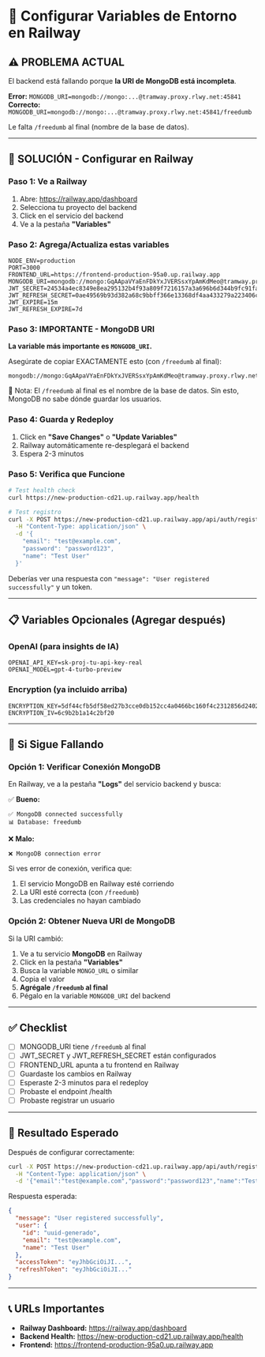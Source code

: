 # 🚀 Configurar Variables de Entorno en Railway

## ⚠️ PROBLEMA ACTUAL

El backend está fallando porque **la URI de MongoDB está incompleta**.

**Error:** `MONGODB_URI=mongodb://mongo:...@tramway.proxy.rlwy.net:45841`
**Correcto:** `MONGODB_URI=mongodb://mongo:...@tramway.proxy.rlwy.net:45841/freedumb`

Le falta `/freedumb` al final (nombre de la base de datos).

---

## 🔧 SOLUCIÓN - Configurar en Railway

### Paso 1: Ve a Railway

1. Abre: https://railway.app/dashboard
2. Selecciona tu proyecto del backend
3. Click en el servicio del backend
4. Ve a la pestaña **"Variables"**

### Paso 2: Agrega/Actualiza estas variables

```env
NODE_ENV=production
PORT=3000
FRONTEND_URL=https://frontend-production-95a0.up.railway.app
MONGODB_URI=mongodb://mongo:GqAApaVYaEnFDkYxJVERSsxYpAmKdMeo@tramway.proxy.rlwy.net:45841/freedumb
JWT_SECRET=24534a4ec8349e8ea295132b4f93a809f7216157a3a696b6d344b9fc91faf80f97a7016f4f50a9048c4d2f519b37191095502e52e71f24950e64744118a5ff03
JWT_REFRESH_SECRET=0ae49569b93d382a68c9bbff366e13368df4aa433279a223406cac13d636618b2c287b5d72a8113eae79cdd0669a9772948ec961d39143967a3d2a384ff2c0bb
JWT_EXPIRE=15m
JWT_REFRESH_EXPIRE=7d
```

### Paso 3: IMPORTANTE - MongoDB URI

**La variable más importante es `MONGODB_URI`.**

Asegúrate de copiar EXACTAMENTE esto (con `/freedumb` al final):

```
mongodb://mongo:GqAApaVYaEnFDkYxJVERSsxYpAmKdMeo@tramway.proxy.rlwy.net:45841/freedumb
```

🎯 Nota: El `/freedumb` al final es el nombre de la base de datos. Sin esto, MongoDB no sabe dónde guardar los usuarios.

### Paso 4: Guarda y Redeploy

1. Click en **"Save Changes"** o **"Update Variables"**
2. Railway automáticamente re-desplegará el backend
3. Espera 2-3 minutos

### Paso 5: Verifica que Funcione

```bash
# Test health check
curl https://new-production-cd21.up.railway.app/health

# Test registro
curl -X POST https://new-production-cd21.up.railway.app/api/auth/register \
  -H "Content-Type: application/json" \
  -d '{
    "email": "test@example.com",
    "password": "password123",
    "name": "Test User"
  }'
```

Deberías ver una respuesta con `"message": "User registered successfully"` y un token.

---

## 📋 Variables Opcionales (Agregar después)

### OpenAI (para insights de IA)
```env
OPENAI_API_KEY=sk-proj-tu-api-key-real
OPENAI_MODEL=gpt-4-turbo-preview
```

### Encryption (ya incluido arriba)
```env
ENCRYPTION_KEY=5df44cfb5df58ed27b3cce0db152cc4a0466bc160f4c2312856d2402adc88929
ENCRYPTION_IV=6c9b2b1a14c2bf20
```

---

## 🐛 Si Sigue Fallando

### Opción 1: Verificar Conexión MongoDB

En Railway, ve a la pestaña **"Logs"** del servicio backend y busca:

✅ **Bueno:**
```
✅ MongoDB connected successfully
📊 Database: freedumb
```

❌ **Malo:**
```
❌ MongoDB connection error
```

Si ves error de conexión, verifica que:
1. El servicio MongoDB en Railway esté corriendo
2. La URI esté correcta (con `/freedumb`)
3. Las credenciales no hayan cambiado

### Opción 2: Obtener Nueva URI de MongoDB

Si la URI cambió:

1. Ve a tu servicio **MongoDB** en Railway
2. Click en la pestaña **"Variables"**
3. Busca la variable `MONGO_URL` o similar
4. Copia el valor
5. **Agrégale `/freedumb` al final**
6. Pégalo en la variable `MONGODB_URI` del backend

---

## ✅ Checklist

- [ ] MONGODB_URI tiene `/freedumb` al final
- [ ] JWT_SECRET y JWT_REFRESH_SECRET están configurados
- [ ] FRONTEND_URL apunta a tu frontend en Railway
- [ ] Guardaste los cambios en Railway
- [ ] Esperaste 2-3 minutos para el redeploy
- [ ] Probaste el endpoint /health
- [ ] Probaste registrar un usuario

---

## 🎯 Resultado Esperado

Después de configurar correctamente:

```bash
curl -X POST https://new-production-cd21.up.railway.app/api/auth/register \
  -H "Content-Type: application/json" \
  -d '{"email":"test@example.com","password":"password123","name":"Test User"}'
```

Respuesta esperada:
```json
{
  "message": "User registered successfully",
  "user": {
    "id": "uuid-generado",
    "email": "test@example.com",
    "name": "Test User"
  },
  "accessToken": "eyJhbGciOiJI...",
  "refreshToken": "eyJhbGciOiJI..."
}
```

---

## 📞 URLs Importantes

- **Railway Dashboard:** https://railway.app/dashboard
- **Backend Health:** https://new-production-cd21.up.railway.app/health
- **Frontend:** https://frontend-production-95a0.up.railway.app
